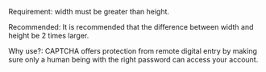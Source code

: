 Requirement:
  width must be greater than height.

Recommended:
  It is recommended that the difference between width and height be 2 times larger.

Why use?:
  CAPTCHA offers protection from remote digital entry by making sure only a human being with the right password can access your account.
